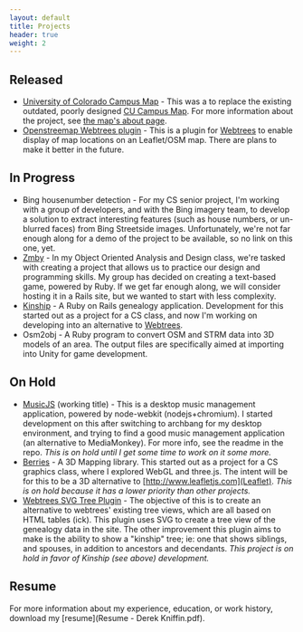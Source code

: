 ```yaml
---
layout: default
title: Projects
header: true
weight: 2
---
```


## Released

- [University of Colorado Campus Map](http://www.colorado.edu/map) - This was a to replace the existing outdated, poorly designed [CU Campus Map](http://www.colorado.edu/campusmap). For more information about the project, see [the map's about page](http://www.colorado.edu/map/about).
- [Openstreemap Webtrees plugin](https://github.com/oddityoverseer13/webtrees-openstreetmap) - This is a plugin for [Webtrees](http://www.webtrees.net) to enable display of map locations on an Leaflet/OSM map. There are plans to make it better in the future.

## In Progress

- Bing housenumber detection - For my CS senior project, I'm working with a group of developers, and with the Bing imagery team, to develop a solution to extract interesting features (such as house numbers, or un-blurred faces) from Bing Streetside images. Unfortunately, we're not far enough along for a demo of the project to be available, so no link on this one, yet.
- [Zmby](https://github.com/oddityoverseer13/zmby) - In my Object Oriented Analysis and Design class, we're tasked with creating a project that allows us to practice our design and programming skills. My group has decided on creating a text-based game, powered by Ruby. If we get far enough along, we will consider hosting it in a Rails site, but we wanted to start with less complexity.
- [Kinship](https://github.com/oddityoverseer13/kinship) - A Ruby on Rails genealogy application. Development for this started out as a project for a CS class, and now I'm working on developing into an alternative to [Webtrees](http://www.webtrees.net).
- Osm2obj - A Ruby program to convert OSM and STRM data into 3D models of an area. The output files are specifically aimed at importing into Unity for game development.

## On Hold

- [MusicJS](https://github.com/oddityoverseer13/musicjs) (working title) - This is a desktop music management application, powered by node-webkit (nodejs+chromium). I started development on this after switching to archbang for my desktop environment, and trying to find a good music management application (an alternative to MediaMonkey). For more info, see the readme in the repo. *This is on hold until I get some time to work on it some more.*
- [Berries](http://github.com/oddityoverseer13/berries) - A 3D Mapping library. This started out as a project for a CS graphics class, where I explored WebGL and three.js. The intent will be for this to be a 3D alternative to [http://www.leafletjs.com](Leaflet). *This is on hold because it has a lower priority than other projects.*
- [Webtrees SVG Tree Plugin](https://github.com/oddityoverseer13/webtrees-svgtree) - The objective of this is to create an alternative to webtrees' existing tree views, which are all based on HTML tables (ick). This plugin uses SVG to create a tree view of the genealogy data in the site. The other improvement this plugin aims to make is the ability to show a "kinship" tree; ie: one that shows siblings, and spouses, in addition to ancestors and decendants. *This project is on hold in favor of Kinship (see above) development.*

## Resume
For more information about my experience, education, or work history, download my [resume](Resume - Derek Kniffin.pdf).